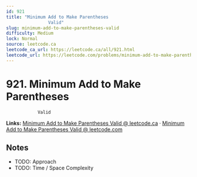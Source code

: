 ```yaml
--- 
id: 921
title: "Minimum Add to Make Parentheses
                Valid"
slug: minimum-add-to-make-parentheses-valid
difficulty: Medium
lock: Normal
source: leetcode.ca
leetcode_ca_url: https://leetcode.ca/all/921.html
leetcode_url: https://leetcode.com/problems/minimum-add-to-make-parentheses-valid/
---
```


# 921. Minimum Add to Make Parentheses
                Valid

**Links:** [Minimum Add to Make Parentheses
                Valid @ leetcode.ca](https://leetcode.ca/all/921.html) · [Minimum Add to Make Parentheses
                Valid @ leetcode.com](https://leetcode.com/problems/minimum-add-to-make-parentheses-valid/)

## Notes
- TODO: Approach
- TODO: Time / Space Complexity
